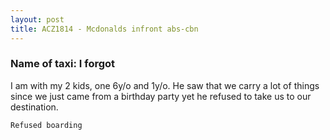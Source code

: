 ```yaml
---
layout: post
title: ACZ1814 - Mcdonalds infront abs-cbn
---
```


### Name of taxi: I forgot

I am with my 2 kids, one 6y/o and 1y/o. He saw that we carry a lot of things since we just came from a birthday party yet he refused to take us to our destination.

```Refused boarding```
